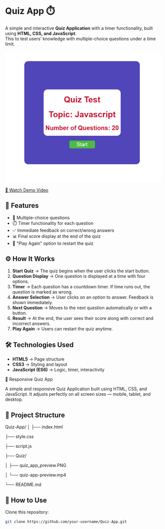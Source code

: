 # Quiz App ⏱️

A simple and interactive **Quiz Application** with a timer functionality, built using **HTML, CSS, and JavaScript**.  
This to test users’ knowledge with multiple-choice questions under a time limit.  

![Quiz App Preview](quiz_app_preview.png)



[🎥 Watch Demo Video](quiz_app_preview.mp4)




## 🚀 Features

- 📑 Multiple-choice questions  
- ⏱️ Timer functionality for each question  
- ✅ Immediate feedback on correct/wrong answers  
- 📊 Final score display at the end of the quiz  
- 🔁 "Play Again" option to restart the quiz  



## ⚙️ How It Works

1. **Start Quiz** → The quiz begins when the user clicks the start button.  
2. **Question Display** → One question is displayed at a time with four options.  
3. **Timer** → Each question has a countdown timer. If time runs out, the question is marked as wrong.  
4. **Answer Selection** → User clicks on an option to answer. Feedback is shown immediately.  
5. **Next Question** → Moves to the next question automatically or with a button.  
6. **Result** → At the end, the user sees their score along with correct and incorrect answers.  
7. **Play Again** → Users can restart the quiz anytime.  



## 🛠️ Technologies Used

- **HTML5** → Page structure  
- **CSS3** → Styling and layout  
- **JavaScript (ES6)** → Logic, timer, interactivity
  

🧠 Responsive Quiz App

A simple and responsive Quiz Application built using HTML, CSS, and JavaScript.
It adjusts perfectly on all screen sizes — mobile, tablet, and desktop.


## 📂 Project Structure

Quiz-App/
│
├── index.html

├── style.css

├── script.js

├── Quiz/

│ ├── quiz_app_preview.PNG

│ └── quiz-app-preview.mp4

└── README.md



## 🚀 How to Use

Clone this repository:  
```bash
git clone https://github.com/your-username/Quiz-App.git




